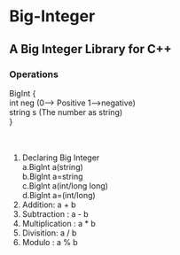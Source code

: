 # Big-Integer
## A Big Integer Library for C++

### Operations

BigInt {<br/>
  int neg   (0--> Positive 1-->negative) <br />
  string s  (The number as string) <br />
}<br />
<br />
<br />
1. Declaring Big Integer <br />
   a.BigInt a(string)  <br />
   b.BigInt a=string  <br />
   c.BigInt a(int/long long) <br />
   d.BigInt a=(int/long) <br />
2. Addition: a + b
3. Subtraction : a - b
4. Multiplication : a * b
5. Divisition: a / b
6. Modulo : a % b
